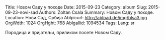 Title: Новом Саду у походе
Date: 2015-09-23
Category: album
Slug: 2015-09-23-novi-sad
Authors: Zoltan Csala
Summary: Новом Саду у походе.
Location: Нови Сад, Србија
Ablpicurl: http://abload.de/img/blsa3.jpg
OrgWdth: 1024
OrgHght: 768
Ablgallid: 1094534
Tags:
Lang: sr

Породица и пријатељи, приликом посете Новом Саду.

